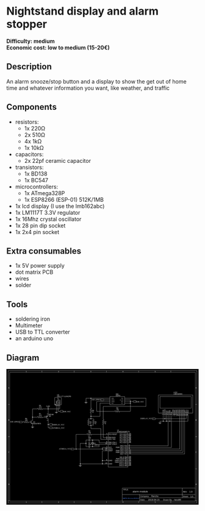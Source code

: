 # Nightstand display and alarm stopper

**Difficulty: medium**  
**Economic cost: low to medium (15-20€)**


## Description
An alarm snooze/stop button and a display to show the get out of home time and whatever information you want, like weather, and traffic

## Components
- resistors:
    + 1x 220Ω
    + 2x 510Ω
    + 4x 1kΩ
    + 1x 10kΩ
- capacitors:
    + 2x 22pf ceramic capacitor
- transistors:
    + 1x BD138
    + 1x BC547
- microcontrollers:
    + 1x ATmega328P
    + 1x ESP8266 (ESP-01) 512K/1MB
- 1x lcd display (I use the lmb162abc)
- 1x LM1117T 3.3V regulator
- 1x 16Mhz crystal oscillator
- 1x 28 pin dip socket
- 1x 2x4 pin socket
    
## Extra consumables
- 1x 5V power supply
- dot matrix PCB
- wires
- solder

## Tools
- soldering iron
- Multimeter
- USB to TTL converter
- an arduino uno

## Diagram
![](diagram.png)